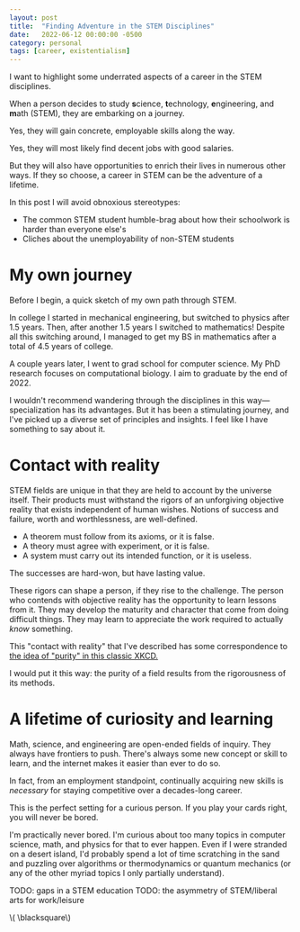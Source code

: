 ```yaml
---
layout: post
title:  "Finding Adventure in the STEM Disciplines"
date:   2022-06-12 00:00:00 -0500
category: personal 
tags: [career, existentialism] 
---
```


I want to highlight some underrated aspects of a career in the STEM disciplines.

When a person decides to study **s**cience, **t**echnology, **e**ngineering, and **m**ath (STEM), they are embarking on a journey.

Yes, they will gain concrete, employable skills along the way.

Yes, they will most likely find decent jobs with good salaries.

But they will also have opportunities to enrich their lives in numerous other ways.
If they so choose, a career in STEM can be the adventure of a lifetime.

In this post I will avoid obnoxious stereotypes:

* The common STEM student humble-brag about how their schoolwork is harder than everyone else's
* Cliches about the unemployability of non-STEM students


# My own journey

Before I begin, a quick sketch of my own path through STEM.

In college I started in mechanical engineering, but switched to physics after 1.5 years.
Then, after another 1.5 years I switched to mathematics! Despite all this switching around,
I managed to get my BS in mathematics after a total of 4.5 years of college.

A couple years later, I went to grad school for computer science.
My PhD research focuses on computational biology.
I aim to graduate by the end of 2022.

I wouldn't recommend wandering through the disciplines in this way&mdash;specialization has its advantages.
But it has been a stimulating journey, and I've picked up a diverse set of principles and insights.
I feel like I have something to say about it.


# Contact with reality

STEM fields are unique in that they are held to account by the universe itself.
Their products must withstand the rigors of an unforgiving objective reality that exists independent of human wishes. 
Notions of success and failure, worth and worthlessness, are well-defined.

* A theorem must follow from its axioms, or it is false.
* A theory must agree with experiment, or it is false.
* A system must carry out its intended function, or it is useless.

The successes are hard-won, but have lasting value.

These rigors can shape a person, if they rise to the challenge.
The person who contends with objective reality has the opportunity to learn lessons from it.
They may develop the maturity and character that come from doing difficult things.
They may learn to appreciate the work required to actually _know_ something.

This "contact with reality" that I've described has some correspondence 
to [the idea of "purity" in this classic XKCD.](https://imgs.xkcd.com/comics/purity.png)

I would put it this way: the purity of a field results from the rigorousness of its methods.

<!--
The social sciences certainly have value.
I like to learn about them in my free time.
However, their products are on less-secure epistemological footing, and their value is harder to gauge.
They attempt to understand very complex phenomena&mdash;human behavior, the organization of society, etc.
But they don't lend themselves to empiricism very easily.
I think of the ideas in social science as different _lenses_ I can use to view a situation.
I don't give any one of them too much credence.

I also enjoy the liberal arts. 
-->

# A lifetime of curiosity and learning

Math, science, and engineering are open-ended fields of inquiry.
They always have frontiers to push.
There's always some new concept or skill to learn,
and the internet makes it easier than ever to do so.

In fact, from an employment standpoint, continually acquiring new skills is _necessary_ for staying competitive over a decades-long career.

This is the perfect setting for a curious person.
If you play your cards right, you will never be bored.

I'm practically never bored.
I'm curious about too many topics in computer science, math, and physics for that to ever happen.
Even if I were stranded on a desert island, I'd probably spend a lot of time scratching in the sand and puzzling over algorithms or thermodynamics or quantum mechanics (or any of the other myriad topics I only partially understand). 

TODO: gaps in a STEM education 
TODO: the asymmetry of STEM/liberal arts for work/leisure

<!-- Internal link
[Link to asset]({{site.url}}/assets/myfile.pdf)
-->

<!-- Include an image
![title text]({{ site.baseurl }}/assets/images/your-image.jpg){:height="200px" :width="300px"} 
-->


\\( \blacksquare\\)  

